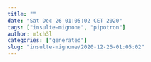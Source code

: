 ```yaml
---
title: ""
date: "Sat Dec 26 01:05:02 CET 2020"
tags: ["insulte-mignone", "pipotron"]
author: m1ch3l
categories: ["generated"]
slug: "insulte-mignone/2020-12-26-01:05:02"
---
```



